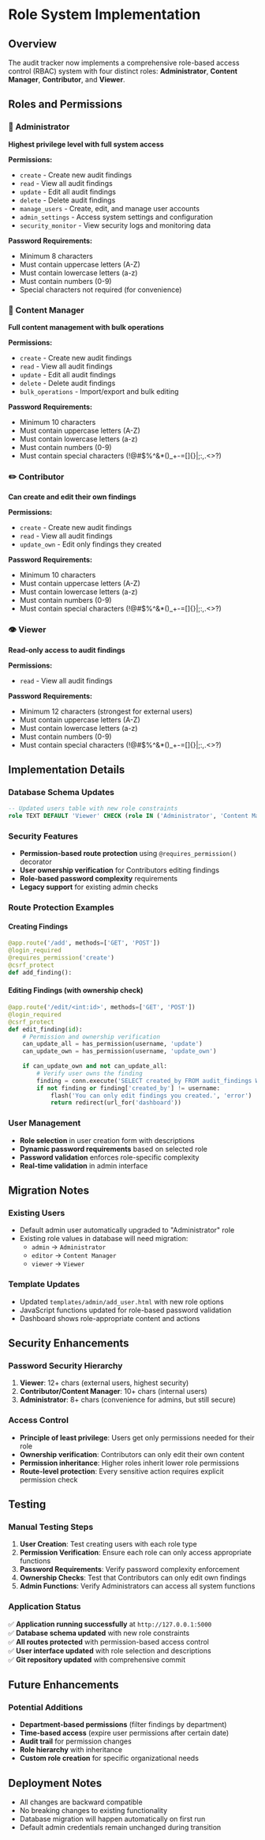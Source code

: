 # Role System Implementation

## Overview
The audit tracker now implements a comprehensive role-based access control (RBAC) system with four distinct roles: **Administrator**, **Content Manager**, **Contributor**, and **Viewer**.

## Roles and Permissions

### 🔐 Administrator
**Highest privilege level with full system access**

**Permissions:**
- `create` - Create new audit findings
- `read` - View all audit findings
- `update` - Edit all audit findings
- `delete` - Delete audit findings
- `manage_users` - Create, edit, and manage user accounts
- `admin_settings` - Access system settings and configuration
- `security_monitor` - View security logs and monitoring data

**Password Requirements:**
- Minimum 8 characters
- Must contain uppercase letters (A-Z)
- Must contain lowercase letters (a-z)
- Must contain numbers (0-9)
- Special characters not required (for convenience)

### 📝 Content Manager
**Full content management with bulk operations**

**Permissions:**
- `create` - Create new audit findings
- `read` - View all audit findings
- `update` - Edit all audit findings
- `delete` - Delete audit findings
- `bulk_operations` - Import/export and bulk editing

**Password Requirements:**
- Minimum 10 characters
- Must contain uppercase letters (A-Z)
- Must contain lowercase letters (a-z)
- Must contain numbers (0-9)
- Must contain special characters (!@#$%^&*()_+-=[]{}|;:,.<>?)

### ✏️ Contributor
**Can create and edit their own findings**

**Permissions:**
- `create` - Create new audit findings
- `read` - View all audit findings
- `update_own` - Edit only findings they created

**Password Requirements:**
- Minimum 10 characters
- Must contain uppercase letters (A-Z)
- Must contain lowercase letters (a-z)
- Must contain numbers (0-9)
- Must contain special characters (!@#$%^&*()_+-=[]{}|;:,.<>?)

### 👁️ Viewer
**Read-only access to audit findings**

**Permissions:**
- `read` - View all audit findings

**Password Requirements:**
- Minimum 12 characters (strongest for external users)
- Must contain uppercase letters (A-Z)
- Must contain lowercase letters (a-z)
- Must contain numbers (0-9)
- Must contain special characters (!@#$%^&*()_+-=[]{}|;:,.<>?)

## Implementation Details

### Database Schema Updates
```sql
-- Updated users table with new role constraints
role TEXT DEFAULT 'Viewer' CHECK (role IN ('Administrator', 'Content Manager', 'Contributor', 'Viewer'))
```

### Security Features
- **Permission-based route protection** using `@requires_permission()` decorator
- **User ownership verification** for Contributors editing findings
- **Role-based password complexity** requirements
- **Legacy support** for existing admin checks

### Route Protection Examples

#### Creating Findings
```python
@app.route('/add', methods=['GET', 'POST'])
@login_required
@requires_permission('create')
@csrf_protect
def add_finding():
```

#### Editing Findings (with ownership check)
```python
@app.route('/edit/<int:id>', methods=['GET', 'POST'])
@login_required
@csrf_protect
def edit_finding(id):
    # Permission and ownership verification
    can_update_all = has_permission(username, 'update')
    can_update_own = has_permission(username, 'update_own')
    
    if can_update_own and not can_update_all:
        # Verify user owns the finding
        finding = conn.execute('SELECT created_by FROM audit_findings WHERE id = ?', (id,)).fetchone()
        if not finding or finding['created_by'] != username:
            flash('You can only edit findings you created.', 'error')
            return redirect(url_for('dashboard'))
```

### User Management
- **Role selection** in user creation form with descriptions
- **Dynamic password requirements** based on selected role
- **Password validation** enforces role-specific complexity
- **Real-time validation** in admin interface

## Migration Notes

### Existing Users
- Default admin user automatically upgraded to "Administrator" role
- Existing role values in database will need migration:
  - `admin` → `Administrator`
  - `editor` → `Content Manager` 
  - `viewer` → `Viewer`

### Template Updates
- Updated `templates/admin/add_user.html` with new role options
- JavaScript functions updated for role-based password validation
- Dashboard shows role-appropriate content and actions

## Security Enhancements

### Password Security Hierarchy
1. **Viewer**: 12+ chars (external users, highest security)
2. **Contributor/Content Manager**: 10+ chars (internal users)
3. **Administrator**: 8+ chars (convenience for admins, but still secure)

### Access Control
- **Principle of least privilege**: Users get only permissions needed for their role
- **Ownership verification**: Contributors can only edit their own content
- **Permission inheritance**: Higher roles inherit lower role permissions
- **Route-level protection**: Every sensitive action requires explicit permission check

## Testing

### Manual Testing Steps
1. **User Creation**: Test creating users with each role type
2. **Permission Verification**: Ensure each role can only access appropriate functions
3. **Password Requirements**: Verify password complexity enforcement
4. **Ownership Checks**: Test that Contributors can only edit own findings
5. **Admin Functions**: Verify Administrators can access all system functions

### Application Status
✅ **Application running successfully** at `http://127.0.0.1:5000`  
✅ **Database schema updated** with new role constraints  
✅ **All routes protected** with permission-based access control  
✅ **User interface updated** with role selection and descriptions  
✅ **Git repository updated** with comprehensive commit  

## Future Enhancements

### Potential Additions
- **Department-based permissions** (filter findings by department)
- **Time-based access** (expire user permissions after certain date)
- **Audit trail** for permission changes
- **Role hierarchy** with inheritance
- **Custom role creation** for specific organizational needs

## Deployment Notes
- All changes are backward compatible
- No breaking changes to existing functionality
- Database migration will happen automatically on first run
- Default admin credentials remain unchanged during transition
